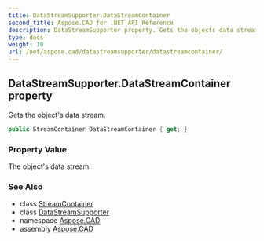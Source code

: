 ```yaml
---
title: DataStreamSupporter.DataStreamContainer
second_title: Aspose.CAD for .NET API Reference
description: DataStreamSupporter property. Gets the objects data stream
type: docs
weight: 10
url: /net/aspose.cad/datastreamsupporter/datastreamcontainer/
---
```

## DataStreamSupporter.DataStreamContainer property

Gets the object's data stream.

```csharp
public StreamContainer DataStreamContainer { get; }
```

### Property Value

The object's data stream.

### See Also

* class [StreamContainer](../../streamcontainer/)
* class [DataStreamSupporter](../)
* namespace [Aspose.CAD](../../../aspose.cad/)
* assembly [Aspose.CAD](../../../)


